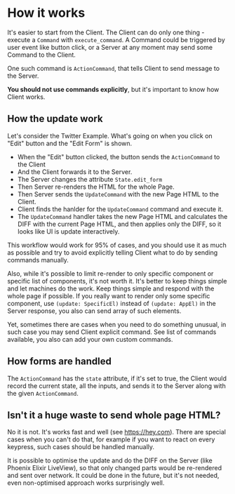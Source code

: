 # How it works

It's easier to start from the Client. The Client can do only one thing - execute a `Command` with `execute_command`. A Command could be triggered by user event like button click, or a Server at any moment may send some Command to the Client.

One such command is `ActionCommand`, that tells Client to send message to the Server.

**You should not use commands explicitly**, but it's important to know how Client works.

## How the update work

Let's consider the Twitter Example. What's going on when you click on "Edit" button and the "Edit Form" is shown.

- When the "Edit" button clicked, the button sends the `ActionCommand` to the Client
- And the Client forwards it to the Server.
- The Server changes the attribute `State.edit_form`
- Then Server re-renders the HTML for the whole Page.
- Then Server sends the `UpdateCommand` with the new Page HTML to the Client.
- Client finds the hanlder for the `UpdateCommand` command and execute it.
- The `UpdateCommand` handler takes the new Page HTML and calculates the DIFF with the current Page HTML, and then applies only the DIFF, so it looks like UI is update interactively.

This workflow would work for 95% of cases, and you should use it as much as possible and try to avoid explicitly telling Client what to do by sending commands manually.

Also, while it's possible to limit re-render to only specific component or specific list of components, it's not worth it. It's better to keep things simple and let machines do the work. Keep things simple and respond with the whole page if possible. If you really want to render only some specific component, use `(update: SpecificEl)` instead of `(update: AppEl)` in the Server response, you also can send array of such elements.

Yet, sometimes there are cases when you need to do something unusual, in such case you may send Client explicit command. See list of commands available, you also can add your own custom commands.

## How forms are handled

The `ActionCommand` has the `state` attribute, if it's set to true, the Client would record the current state, all the inputs, and sends it to the Server along with the given `ActionCommand`.

## Isn't it a huge waste to send whole page HTML?

No it is not. It's works fast and well (see https://hey.com). There are special cases when you can't do that, for example if you want to react on every keypress, such cases should be handled manually.

It is possible to optimise the update and do the DIFF on the Server (like Phoenix Elixir LiveView), so that only changed parts would be re-rendered and sent over network. It could be done in the future, but it's not needed, even non-optimised approach works surprisingly well.